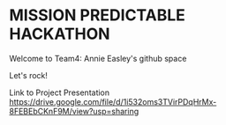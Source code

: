 # MISSION PREDICTABLE HACKATHON

Welcome to Team4: Annie Easley's github space

Let's rock!

Link to Project Presentation
https://drive.google.com/file/d/1i532oms3TVirPDqHrMx-8FEBEbCKnF9M/view?usp=sharing
